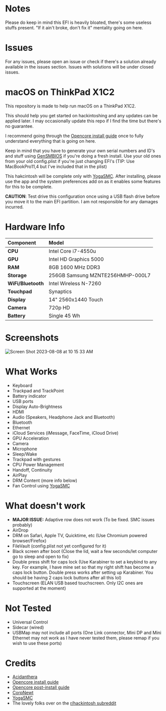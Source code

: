 # Notes
Please do keep in mind this EFI is heavily bloated, there's some useless stuffs present. "If it ain't broke, don't fix it" mentality going on here.

# Issues
For any issues, please open an issue or check if there's a solution already available in the issues section. Issues with solutions will be under closed issues. 

# macOS on ThinkPad X1C2
This repository is made to help run macOS on a ThinkPad X1C2.

This should help you get started on hackintoshing and any updates can be applied later. I may occasionally update this repo if I find the time but there's no guarantee.

I recommend going through the [Opencore install guide](https://dortania.github.io/OpenCore-Install-Guide/) once to fully understand everything that is going on here.

Keep in mind that you have to generate your own serial numbers and ID's and stuff using [GenSMBIOS](https://github.com/corpnewt/GenSMBIOS) if you're doing a fresh install. Use your old ones from your old config.plist if you're just changing EFI's (TIP: Use MacBookPro11,4 but I've included that in the plist)

This hakcintosh will be complete only with [YogaSMC](https://github.com/zhen-zen/YogaSMC). After installing, please use the app and the system preferences add on as it enables some features for this to be complete.

**CAUTION**: Test drive this configuration once using a USB flash drive before you move it to the main EFI partition. I am not responsible for any damages incurred.

# Hardware Info

|**Component**|**Model**|
|:-|:-|
|**CPU**|Intel Core i7-4550u|
|**GPU**|Intel HD Graphics 5000|
|**RAM**|8GB 1600 MHz DDR3|
|**Storage**|256GB Samsung MZNTE256HMHP-000L7|
|**WiFi/Bluetooth**|Intel Wireless N-7260|
|**Touchpad**|Synaptics|
|**Display**| 14" 2560x1440 Touch|
|**Camera**| 720p HD|
|**Battery**| Single 45 Wh|

# Screenshots

![Screen Shot 2023-08-08 at 10 15 33 AM](https://github.com/Krissh-C/X1C2-macOS/assets/117280851/746ce51d-fcb7-4680-b949-4247e6bbc3ae)

# What Works
- Keyboard
- Trackpad and TrackPoint
- Battery indicator
- USB ports
- Display Auto-Brightness
- HDMI
- Audio (Speakers, Headphone Jack and Bluetooth)
- Bluetooth
- Ethernet
- iCloud Services (iMessage, FaceTime, iCloud Drive)
- GPU Acceleration
- Camera
- Microphone
- Sleep/Wake
- Trackpad with gestures
- CPU Power Management
- Handoff, Continuity
- AirPlay
- DRM Content (more info below)
- Fan Control using [YogaSMC](https://github.com/zhen-zen/YogaSMC)

# What doesn't work
- **MAJOR ISSUE:** Adaptive row does not work (To be fixed. SMC issues probably)
- AirDrop
- DRM on Safari, Apple TV, Quicktime, etc (Use Chromium powered browser/Firefox)
- FileVault (config.plist not yet configured for it)
- Black screen after boot (Close the lid, wait a few seconds/let computer go to sleep and open to fix)
- Double press shift for caps lock (Use Karabiner to set a keybind to any key. For example, I have mine set so that my right shift has become a caps lock button. Double press works after setting up Karabiner. You should be having 2 caps lock buttons after all this lol)
- Touchscreen (ELAN USB based touchscreen. Only I2C ones are supported at the moment)

# Not Tested
- Universal Control
- Sidecar (wired)
- USBMap may not include all ports (One Link connector, Mini DP and Mini Ethernet may not work as I have never tested them, please remap if you wish to use these ports)

# Credits
- [Acidanthera](https://github.com/acidanthera)
- [Opencore install guide](https://dortania.github.io/OpenCore-Install-Guide/)
- [Opencore post-install guide](https://dortania.github.io/OpenCore-Post-Install/)
- [CorpNewt](https://github.com/corpnewt)
- [YogaSMC](https://github.com/zhen-zen/YogaSMC)
- The lovely folks over on the [r/hackintosh subreddit](https://www.reddit.com/r/hackintosh/)
